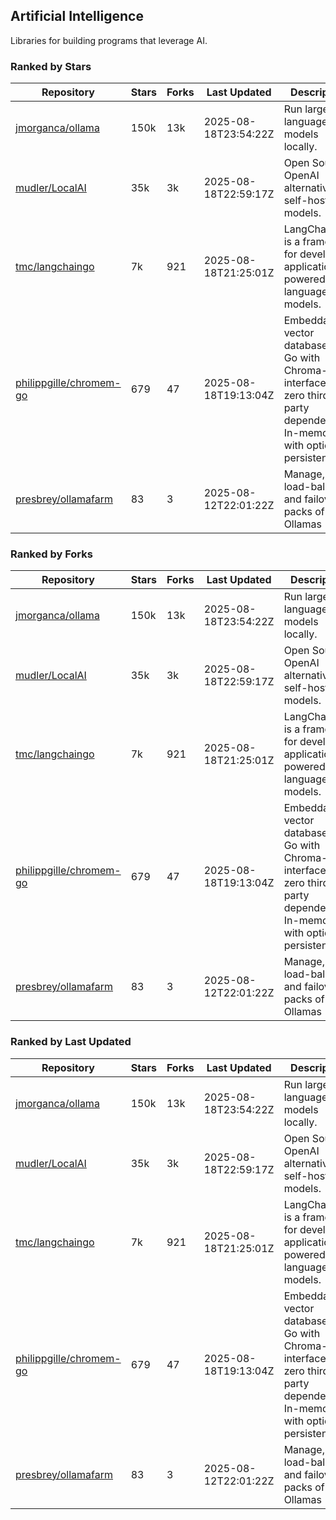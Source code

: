 ## Artificial Intelligence

Libraries for building programs that leverage AI.

### Ranked by Stars

| Repository | Stars | Forks | Last Updated | Description | 
|------------|-------|-------|--------------|-------------|
| [jmorganca/ollama](https://github.com/jmorganca/ollama) | 150k | 13k | 2025-08-18T23:54:22Z |  Run large language models locally. |
| [mudler/LocalAI](https://github.com/mudler/LocalAI) | 35k | 3k | 2025-08-18T22:59:17Z |  Open Source OpenAI alternative, self-host AI models. |
| [tmc/langchaingo](https://github.com/tmc/langchaingo) | 7k | 921 | 2025-08-18T21:25:01Z |  LangChainGo is a framework for developing applications powered by language models. |
| [philippgille/chromem-go](https://github.com/philippgille/chromem-go) | 679 | 47 | 2025-08-18T19:13:04Z |  Embeddable vector database for Go with Chroma-like interface and zero third-party dependencies. In-memory with optional persistence. |
| [presbrey/ollamafarm](https://github.com/presbrey/ollamafarm) | 83 | 3 | 2025-08-12T22:01:22Z |  Manage, load-balance, and failover packs of Ollamas |

### Ranked by Forks

| Repository | Stars | Forks | Last Updated | Description | 
|------------|-------|-------|--------------|-------------|
| [jmorganca/ollama](https://github.com/jmorganca/ollama) | 150k | 13k | 2025-08-18T23:54:22Z |  Run large language models locally. |
| [mudler/LocalAI](https://github.com/mudler/LocalAI) | 35k | 3k | 2025-08-18T22:59:17Z |  Open Source OpenAI alternative, self-host AI models. |
| [tmc/langchaingo](https://github.com/tmc/langchaingo) | 7k | 921 | 2025-08-18T21:25:01Z |  LangChainGo is a framework for developing applications powered by language models. |
| [philippgille/chromem-go](https://github.com/philippgille/chromem-go) | 679 | 47 | 2025-08-18T19:13:04Z |  Embeddable vector database for Go with Chroma-like interface and zero third-party dependencies. In-memory with optional persistence. |
| [presbrey/ollamafarm](https://github.com/presbrey/ollamafarm) | 83 | 3 | 2025-08-12T22:01:22Z |  Manage, load-balance, and failover packs of Ollamas |

### Ranked by Last Updated

| Repository | Stars | Forks | Last Updated | Description | 
|------------|-------|-------|--------------|-------------|
| [jmorganca/ollama](https://github.com/jmorganca/ollama) | 150k | 13k | 2025-08-18T23:54:22Z |  Run large language models locally. |
| [mudler/LocalAI](https://github.com/mudler/LocalAI) | 35k | 3k | 2025-08-18T22:59:17Z |  Open Source OpenAI alternative, self-host AI models. |
| [tmc/langchaingo](https://github.com/tmc/langchaingo) | 7k | 921 | 2025-08-18T21:25:01Z |  LangChainGo is a framework for developing applications powered by language models. |
| [philippgille/chromem-go](https://github.com/philippgille/chromem-go) | 679 | 47 | 2025-08-18T19:13:04Z |  Embeddable vector database for Go with Chroma-like interface and zero third-party dependencies. In-memory with optional persistence. |
| [presbrey/ollamafarm](https://github.com/presbrey/ollamafarm) | 83 | 3 | 2025-08-12T22:01:22Z |  Manage, load-balance, and failover packs of Ollamas |

